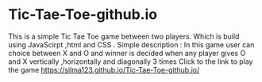 # Tic-Tae-Toe-github.io
This is a simple Tic Tae Toe game between two players. Which is build using JavaScirpt ,html and CSS . 
Simple description : In this game user can choice between X and O and winner is decided when any player gives O and X vertically ,horizontally and diagonally 3 times
Click to the link to play the game https://silma123.github.io/Tic-Tae-Toe-github.io/

